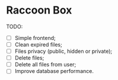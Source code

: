 # Raccoon Box

TODO:
- [ ] Simple frontend;
- [ ] Clean expired files;
- [ ] Files privacy (public, hidden or private);
- [ ] Delete files;
- [ ] Delete all files from user;
- [ ] Improve database performance.